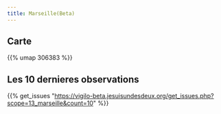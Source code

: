 ```yaml
---
title: Marseille(Beta)
---
```



## Carte

{{% umap 306383 %}} 


## Les 10 dernieres observations

{{% get_issues "https://vigilo-beta.jesuisundesdeux.org/get_issues.php?scope=13_marseille&count=10" %}}